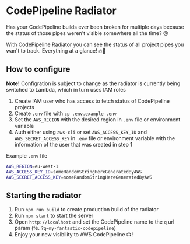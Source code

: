 # CodePipeline Radiator

Has your CodePipeline builds ever been broken for multiple days because the status of those pipes weren't visible somewhere all the time? 😢

With CodePipeline Radiator you can see the status of all project pipes you wan't to track. Everything at a glance! 🔥👀

## How to configure

__Note!__ Configration is subject to change as the radiator is currently being switched to Lambda, which in turn uses IAM roles

1. Create IAM user who has access to fetch status of CodePipeline projects
2. Create `.env` file with `cp .env.example .env`
3. Set the `AWS_REGION` with the desired region in `.env` file or environment variable
4. Auth either using `aws-cli` or set `AWS_ACCESS_KEY_ID` and `AWS_SECRET_ACCESS_KEY` in `.env` file or environment variable with the information of the user that was created in step 1

Example `.env` file

```bash
AWS_REGION=eu-west-1
AWS_ACCESS_KEY_ID=someRandomStringHereGeneratedByAWS
AWS_SECRET_ACCESS_KEY=someRandomStringHereGeneratedByAWS
```

## Starting the radiator

1. Run `npm run build` to create production build of the radiator
2. Run `npm start` to start the server
3. Open `http://localhost` and set the CodePipeline name to the `q` url param (fe. `?q=my-fantastic-codepipeline`)
4. Enjoy your new visibility to AWS CodePipeline 📺!
